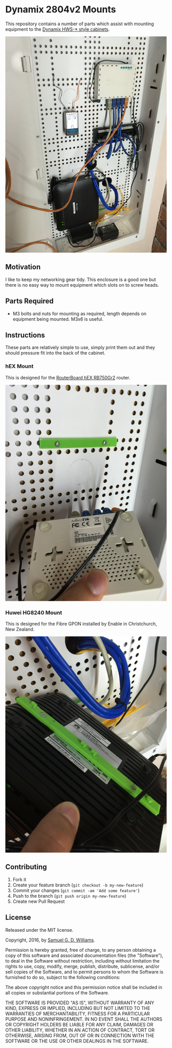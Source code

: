 # Dynamix 2804v2 Mounts

This repository contains a number of parts which assist with mounting equipment to the [Dynamix HWS-* style cabinets](https://www.dynamix.co.nz/78245).

![2804 Cabinet with Equipment](photos/IMG_7216.jpg)

## Motivation

I like to keep my networking gear tidy. This enclosure is a good one but there is no easy way to mount equipment which slots on to screw heads.

## Parts Required

- M3 bolts and nuts for mounting as required, length depends on equipment being mounted. M3x6 is useful.

## Instructions

These parts are relatively simple to use, simply print them out and they should pressure fit into the back of the cabinet.

### hEX Mount

This is designed for the [RouterBoard hEX RB750Gr2](http://routerboard.com/RB750Gr2) router.

![2804 Cabinet with Equipment](photos/IMG_7217.jpg)

### Huwei HG8240 Mount

This is designed for the Fibre GPON installed by Enable in Christchurch, New Zealand.

![2804 Cabinet with Equipment](photos/IMG_7219.jpg)

## Contributing

1. Fork it
2. Create your feature branch (`git checkout -b my-new-feature`)
3. Commit your changes (`git commit -am 'Add some feature'`)
4. Push to the branch (`git push origin my-new-feature`)
5. Create new Pull Request

## License

Released under the MIT license.

Copyright, 2016, by [Samuel G. D. Williams](http://www.codeotaku.com/samuel-williams).

Permission is hereby granted, free of charge, to any person obtaining a copy of this software and associated documentation files (the "Software"), to deal in the Software without restriction, including without limitation the rights to use, copy, modify, merge, publish, distribute, sublicense, and/or sell copies of the Software, and to permit persons to whom the Software is furnished to do so, subject to the following conditions:

The above copyright notice and this permission notice shall be included in all copies or substantial portions of the Software.

THE SOFTWARE IS PROVIDED "AS IS", WITHOUT WARRANTY OF ANY KIND, EXPRESS OR IMPLIED, INCLUDING BUT NOT LIMITED TO THE WARRANTIES OF MERCHANTABILITY, FITNESS FOR A PARTICULAR PURPOSE AND NONINFRINGEMENT. IN NO EVENT SHALL THE AUTHORS OR COPYRIGHT HOLDERS BE LIABLE FOR ANY CLAIM, DAMAGES OR OTHER LIABILITY, WHETHER IN AN ACTION OF CONTRACT, TORT OR OTHERWISE, ARISING FROM, OUT OF OR IN CONNECTION WITH THE SOFTWARE OR THE USE OR OTHER DEALINGS IN THE SOFTWARE.
